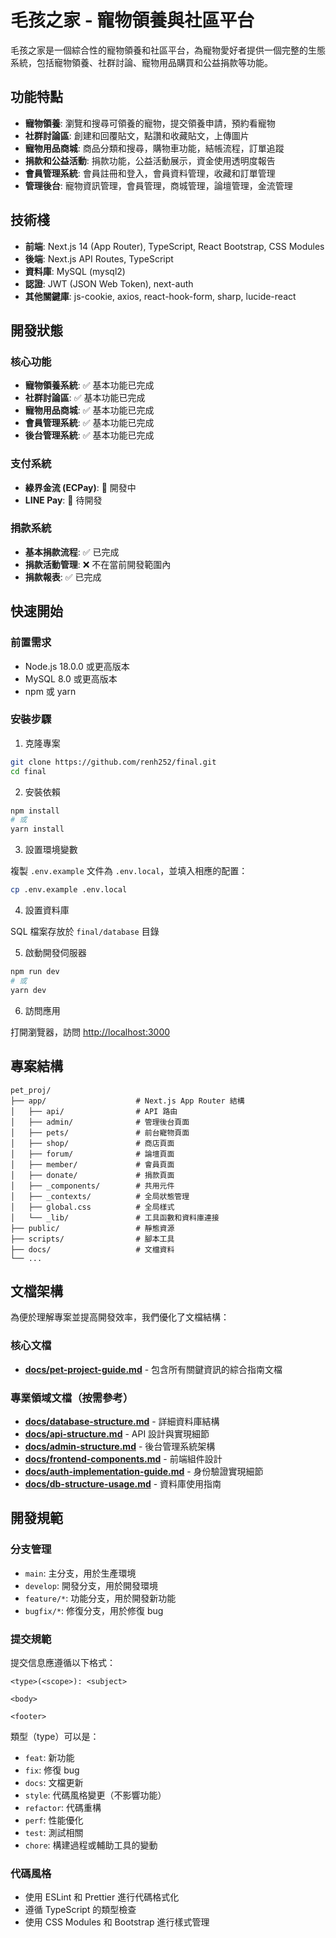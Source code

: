 # 毛孩之家 - 寵物領養與社區平台

毛孩之家是一個綜合性的寵物領養和社區平台，為寵物愛好者提供一個完整的生態系統，包括寵物領養、社群討論、寵物用品購買和公益捐款等功能。

## 功能特點

- **寵物領養**: 瀏覽和搜尋可領養的寵物，提交領養申請，預約看寵物
- **社群討論區**: 創建和回覆貼文，點讚和收藏貼文，上傳圖片
- **寵物用品商城**: 商品分類和搜尋，購物車功能，結帳流程，訂單追蹤
- **捐款和公益活動**: 捐款功能，公益活動展示，資金使用透明度報告
- **會員管理系統**: 會員註冊和登入，會員資料管理，收藏和訂單管理
- **管理後台**: 寵物資訊管理，會員管理，商城管理，論壇管理，金流管理

## 技術棧

- **前端**: Next.js 14 (App Router), TypeScript, React Bootstrap, CSS Modules
- **後端**: Next.js API Routes, TypeScript
- **資料庫**: MySQL (mysql2)
- **認證**: JWT (JSON Web Token), next-auth
- **其他關鍵庫**: js-cookie, axios, react-hook-form, sharp, lucide-react

## 開發狀態

### 核心功能

- **寵物領養系統**: ✅ 基本功能已完成
- **社群討論區**: ✅ 基本功能已完成
- **寵物用品商城**: ✅ 基本功能已完成
- **會員管理系統**: ✅ 基本功能已完成
- **後台管理系統**: ✅ 基本功能已完成

### 支付系統

- **綠界金流 (ECPay)**: 🔄 開發中
- **LINE Pay**: 📝 待開發

### 捐款系統

- **基本捐款流程**: ✅ 已完成
- **捐款活動管理**: ❌ 不在當前開發範圍內
- **捐款報表**: ✅ 已完成

## 快速開始

### 前置需求

- Node.js 18.0.0 或更高版本
- MySQL 8.0 或更高版本
- npm 或 yarn

### 安裝步驟

1. 克隆專案

```bash
git clone https://github.com/renh252/final.git
cd final
```

2. 安裝依賴

```bash
npm install
# 或
yarn install
```

3. 設置環境變數

複製 `.env.example` 文件為 `.env.local`，並填入相應的配置：

```bash
cp .env.example .env.local
```

4. 設置資料庫

SQL 檔案存放於 `final/database` 目錄

5. 啟動開發伺服器

```bash
npm run dev
# 或
yarn dev
```

6. 訪問應用

打開瀏覽器，訪問 [http://localhost:3000](http://localhost:3000)

## 專案結構

```
pet_proj/
├── app/                    # Next.js App Router 結構
│   ├── api/                # API 路由
│   ├── admin/              # 管理後台頁面
│   ├── pets/               # 前台寵物頁面
│   ├── shop/               # 商店頁面
│   ├── forum/              # 論壇頁面
│   ├── member/             # 會員頁面
│   ├── donate/             # 捐款頁面
│   ├── _components/        # 共用元件
│   ├── _contexts/          # 全局狀態管理
│   ├── global.css          # 全局樣式
│   └── _lib/               # 工具函數和資料庫連接
├── public/                 # 靜態資源
├── scripts/                # 腳本工具
├── docs/                   # 文檔資料
└── ...
```

## 文檔架構

為便於理解專案並提高開發效率，我們優化了文檔結構：

### 核心文檔

- **[docs/pet-project-guide.md](./docs/pet-project-guide.md)** - 包含所有關鍵資訊的綜合指南文檔

### 專業領域文檔（按需參考）

- **[docs/database-structure.md](./docs/database-structure.md)** - 詳細資料庫結構
- **[docs/api-structure.md](./docs/api-structure.md)** - API 設計與實現細節
- **[docs/admin-structure.md](./docs/admin-structure.md)** - 後台管理系統架構
- **[docs/frontend-components.md](./docs/frontend-components.md)** - 前端組件設計
- **[docs/auth-implementation-guide.md](./docs/auth-implementation-guide.md)** - 身份驗證實現細節
- **[docs/db-structure-usage.md](./docs/db-structure-usage.md)** - 資料庫使用指南

## 開發規範

### 分支管理

- `main`: 主分支，用於生產環境
- `develop`: 開發分支，用於開發環境
- `feature/*`: 功能分支，用於開發新功能
- `bugfix/*`: 修復分支，用於修復 bug

### 提交規範

提交信息應遵循以下格式：

```
<type>(<scope>): <subject>

<body>

<footer>
```

類型（type）可以是：

- `feat`: 新功能
- `fix`: 修復 bug
- `docs`: 文檔更新
- `style`: 代碼風格變更（不影響功能）
- `refactor`: 代碼重構
- `perf`: 性能優化
- `test`: 測試相關
- `chore`: 構建過程或輔助工具的變動

### 代碼風格

- 使用 ESLint 和 Prettier 進行代碼格式化
- 遵循 TypeScript 的類型檢查
- 使用 CSS Modules 和 Bootstrap 進行樣式管理

